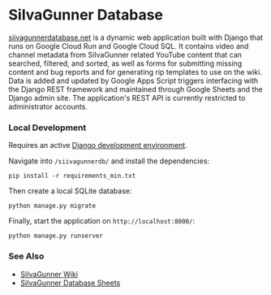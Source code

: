 # SiIvaGunner Database

[siivagunnerdatabase.net](http://siivagunnerdatabase.net/) is a dynamic web application built with Django that runs on Google Cloud Run and Google Cloud SQL. It contains video and channel metadata from SiIvaGunner related YouTube content that can searched, filtered, and sorted, as well as forms for submitting missing content and bug reports and for generating rip templates to use on the wiki. Data is added and updated by Google Apps Script triggers interfacing with the Django REST framework and maintained through Google Sheets and the Django admin site. The application's REST API is currently restricted to administrator accounts.

### Local Development

Requires an active [Django development environment](https://developer.mozilla.org/en-US/docs/Learn/Server-side/Django/development_environment).

Navigate into ```/siivagunnerdb/``` and install the dependencies:

    pip install -r requirements_min.txt

Then create a local SQLite database:

    python manage.py migrate

Finally, start the application on ```http://localhost:8000/```:

    python manage.py runserver

### See Also

* [SiIvaGunner Wiki](https://siivagunner.fandom.com/wiki/SiIvaGunner_Wiki)
* [SiIvaGunner Database Sheets](https://drive.google.com/drive/folders/1ElZaYVTRg7TfS8UsVteHja7M4N3C6_AS)
